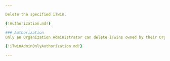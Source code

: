 ```yaml
---

Delete the specified iTwin.

{!Authorization.md!}

### Authorization
Only an Organization Administrator can delete iTwins owned by their Organization.

{!iTwinAdminOnlyAuthorization.md!}

---
```

